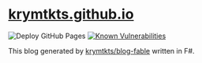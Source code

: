 # [krymtkts.github.io](https://krymtkts.github.io)

![Deploy GitHub Pages](https://github.com/krymtkts/krymtkts.github.io/actions/workflows/gh-pages.yml/badge.svg)
[![Known Vulnerabilities](https://snyk.io/test/github/krymtkts/krymtkts.github.io/badge.svg)](https://snyk.io/test/github/krymtkts/krymtkts.github.io)

This blog generated by [krymtkts/blog-fable](https://github.com/krymtkts/blog-fable) written in F#.
